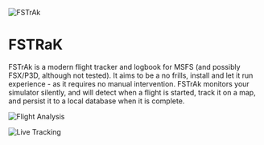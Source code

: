 ![FSTrAk](https://github.com/o4oren/FSTRaK/assets/23486326/a9a34510-940e-40c9-8697-5fcd24499a0c)


# FSTRaK

FSTrAk is a modern flight tracker and logbook for MSFS (and possibly FSX/P3D, although not tested).
It aims to be a no frills, install and let it run experience - as it requires no manual intervention.
FSTrAk monitors your simulator silently, and will detect when a flight is started, track it on a map, and persist it to a local database when it is complete.

![Flight Analysis](https://github.com/o4oren/FSTRaK/assets/23486326/d7be6646-1491-4e67-a32c-ca17e2c9d446)

![Live Tracking](https://github.com/o4oren/FSTRaK/assets/23486326/fdf91d52-2cb3-4aab-874d-d22d42660b7c)
